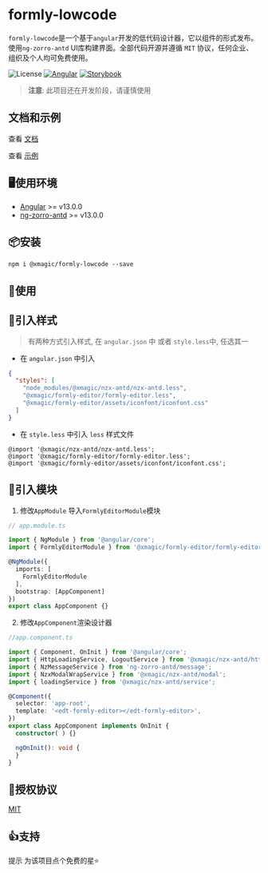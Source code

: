 
# formly-lowcode

`formly-lowcode`是一个基于`angular`开发的低代码设计器，它以组件的形式发布。使用`ng-zorro-antd` UI库构建界面。全部代码开源并遵循 `MIT` 协议，任何企业、组织及个人均可免费使用。

![License](https://img.shields.io/badge/License-MIT-blue.svg)
[![Angular](https://img.shields.io/badge/Build%20with-Angular%20CLI-red?logo=angular)](https://www.github.com/angular/angular)
[![Storybook](https://cdn.jsdelivr.net/gh/storybookjs/brand@main/badge/badge-storybook.svg)](https://m310851010.github.io/formly-lowcode)

> **注意**: 此项目还在开发阶段，请谨慎使用

## 文档和示例

查看 [文档](https://m310851010.github.io/formly-lowcode)

查看 [示例](https://m310851010.github.io/formly-lowcode/iframe.html?viewMode=story&id=组件-formlyeditor-设计器--default)


## 🖥使用环境

- [Angular](https://angular.io) >= v13.0.0
- [ng-zorro-antd](https://ng.ant.design) >= v13.0.0

## 📦安装

```shell
npm i @xmagic/formly-lowcode --save
```

## 🔨使用


## 🍏引入样式

> 有两种方式引入样式, 在 `angular.json` 中 或者 `style.less`中, 任选其一

- 在 `angular.json` 中引入

```json
{
  "styles": [
    "node_modules/@xmagic/nzx-antd/nzx-antd.less",
    "@xmagic/formly-editor/formly-editor.less",
    "@xmagic/formly-editor/assets/iconfont/iconfont.css"
  ]
}
```

- 在 `style.less` 中引入 `less` 样式文件

```less
@import '@xmagic/nzx-antd/nzx-antd.less';
@import '@xmagic/formly-editor/formly-editor.less';
@import '@xmagic/formly-editor/assets/iconfont/iconfont.css';
```

## 🍎引入模块

1. 修改`AppModule` 导入`FormlyEditorModule`模块

```ts
// app.module.ts

import { NgModule } from '@angular/core';
import { FormlyEditorModule } from '@xmagic/formly-editor/formly-editor.module';

@NgModule({
  imports: [
    FormlyEditorModule
  ],
  bootstrap: [AppComponent]
})
export class AppComponent {}
```

2. 修改`AppComponent`渲染设计器

```ts
//app.component.ts

import { Component, OnInit } from '@angular/core';
import { HttpLoadingService, LogoutService } from '@xmagic/nzx-antd/http-interceptor';
import { NzMessageService } from 'ng-zorro-antd/message';
import { NzxModalWrapService } from '@xmagic/nzx-antd/modal';
import { loadingService } from '@xmagic/nzx-antd/service';

@Component({
  selector: 'app-root',
  template: '<edt-formly-editor></edt-formly-editor>',
})
export class AppComponent implements OnInit {
  constructor( ) {}

  ngOnInit(): void {
  }
}
```

## 🏴授权协议

[MIT](https://raw.githubusercontent.com/m310851010/formly-lowcode/main/LICENSE)

## 👍支持

<div className="doc-tip-wrapper">
  <span className="doc-tip">提示</span> 为该项目点个免费的星⭐
</div>
